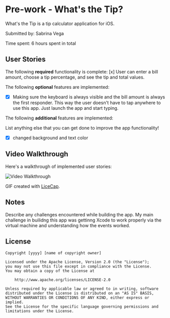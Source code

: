 # Pre-work - What's the Tip?

What's the Tip is a tip calculator application for iOS.

Submitted by: Sabrina Vega

Time spent: 6 hours spent in total

## User Stories

The following **required** functionality is complete:
[x] User can enter a bill amount, choose a tip percentage, and see the tip and total values.

The following **optional** features are implemented:
* [x] Making sure the keyboard is always visible and the bill amount is always the first responder. This way the user doesn't have to tap anywhere to use this app. Just launch the app and start typing.

The following **additional** features are implemented:

List anything else that you can get done to improve the app functionality!
- [x] changed background and text color

## Video Walkthrough 

Here's a walkthrough of implemented user stories:

<img src='http://i.imgur.com/IsUm2Sv.gif' title='Video Walkthrough' width='' alt='Video Walkthrough' />

GIF created with [LiceCap](http://www.cockos.com/licecap/).

## Notes

Describe any challenges encountered while building the app.
My main challenge in builidng this app was gettinng Xcode to work properly via the virtual machine and understanding how the events worked. 

## License

    Copyright [yyyy] [name of copyright owner]

    Licensed under the Apache License, Version 2.0 (the "License");
    you may not use this file except in compliance with the License.
    You may obtain a copy of the License at

        http://www.apache.org/licenses/LICENSE-2.0

    Unless required by applicable law or agreed to in writing, software
    distributed under the License is distributed on an "AS IS" BASIS,
    WITHOUT WARRANTIES OR CONDITIONS OF ANY KIND, either express or implied.
    See the License for the specific language governing permissions and
    limitations under the License.
